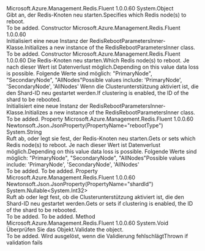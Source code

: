<Type Name="RedisRebootParametersInner" FullName="Microsoft.Azure.Management.Redis.Fluent.Models.RedisRebootParametersInner">
  <TypeSignature Language="C#" Value="public class RedisRebootParametersInner" />
  <TypeSignature Language="ILAsm" Value=".class public auto ansi beforefieldinit RedisRebootParametersInner extends System.Object" />
  <TypeSignature Language="DocId" Value="T:Microsoft.Azure.Management.Redis.Fluent.Models.RedisRebootParametersInner" />
  <TypeSignature Language="VB.NET" Value="Public Class RedisRebootParametersInner" />
  <TypeSignature Language="F#" Value="type RedisRebootParametersInner = class" />
  <AssemblyInfo>
    <AssemblyName>Microsoft.Azure.Management.Redis.Fluent</AssemblyName>
    <AssemblyVersion>1.0.0.60</AssemblyVersion>
  </AssemblyInfo>
  <Base>
    <BaseTypeName>System.Object</BaseTypeName>
  </Base>
  <Interfaces />
  <Docs>
    <summary>
            <span data-ttu-id="90c67-101">Gibt an, der Redis-Knoten neu starten.</span><span class="sxs-lookup"><span data-stu-id="90c67-101">Specifies which Redis node(s) to reboot.</span></span>
            </summary>
    <remarks>To be added.</remarks>
  </Docs>
  <Members>
    <Member MemberName=".ctor">
      <MemberSignature Language="C#" Value="public RedisRebootParametersInner ();" />
      <MemberSignature Language="ILAsm" Value=".method public hidebysig specialname rtspecialname instance void .ctor() cil managed" />
      <MemberSignature Language="DocId" Value="M:Microsoft.Azure.Management.Redis.Fluent.Models.RedisRebootParametersInner.#ctor" />
      <MemberSignature Language="VB.NET" Value="Public Sub New ()" />
      <MemberType>Constructor</MemberType>
      <AssemblyInfo>
        <AssemblyName>Microsoft.Azure.Management.Redis.Fluent</AssemblyName>
        <AssemblyVersion>1.0.0.60</AssemblyVersion>
      </AssemblyInfo>
      <Parameters />
      <Docs>
        <summary>
            <span data-ttu-id="90c67-102">Initialisiert eine neue Instanz der RedisRebootParametersInner-Klasse.</span><span class="sxs-lookup"><span data-stu-id="90c67-102">Initializes a new instance of the RedisRebootParametersInner class.</span></span>
            </summary>
        <remarks>To be added.</remarks>
      </Docs>
    </Member>
    <Member MemberName=".ctor">
      <MemberSignature Language="C#" Value="public RedisRebootParametersInner (string rebootType, Nullable&lt;int&gt; shardId = null);" />
      <MemberSignature Language="ILAsm" Value=".method public hidebysig specialname rtspecialname instance void .ctor(string rebootType, valuetype System.Nullable`1&lt;int32&gt; shardId) cil managed" />
      <MemberSignature Language="DocId" Value="M:Microsoft.Azure.Management.Redis.Fluent.Models.RedisRebootParametersInner.#ctor(System.String,System.Nullable{System.Int32})" />
      <MemberSignature Language="VB.NET" Value="Public Sub New (rebootType As String, Optional shardId As Nullable(Of Integer) = null)" />
      <MemberSignature Language="F#" Value="new Microsoft.Azure.Management.Redis.Fluent.Models.RedisRebootParametersInner : string * Nullable&lt;int&gt; -&gt; Microsoft.Azure.Management.Redis.Fluent.Models.RedisRebootParametersInner" Usage="new Microsoft.Azure.Management.Redis.Fluent.Models.RedisRebootParametersInner (rebootType, shardId)" />
      <MemberType>Constructor</MemberType>
      <AssemblyInfo>
        <AssemblyName>Microsoft.Azure.Management.Redis.Fluent</AssemblyName>
        <AssemblyVersion>1.0.0.60</AssemblyVersion>
      </AssemblyInfo>
      <Parameters>
        <Parameter Name="rebootType" Type="System.String" />
        <Parameter Name="shardId" Type="System.Nullable&lt;System.Int32&gt;" />
      </Parameters>
      <Docs>
        <param name="rebootType"><span data-ttu-id="90c67-103">Die Redis-Knoten neu starten.</span><span class="sxs-lookup"><span data-stu-id="90c67-103">Which Redis node(s) to reboot.</span></span> <span data-ttu-id="90c67-104">Je nach dieser Wert ist Datenverlust möglich.</span><span class="sxs-lookup"><span data-stu-id="90c67-104">Depending on this value data loss is possible.</span></span> <span data-ttu-id="90c67-105">Folgende Werte sind möglich: "PrimaryNode", "SecondaryNode", "AllNodes"</span><span class="sxs-lookup"><span data-stu-id="90c67-105">Possible values include: 'PrimaryNode', 'SecondaryNode', 'AllNodes'</span></span></param>
        <param name="shardId"><span data-ttu-id="90c67-106">Wenn die Clusterunterstützung aktiviert ist, die den Shard-ID neu gestartet werden.</span><span class="sxs-lookup"><span data-stu-id="90c67-106">If clustering is enabled, the ID of the shard to be rebooted.</span></span></param>
        <summary>
            <span data-ttu-id="90c67-107">Initialisiert eine neue Instanz der RedisRebootParametersInner-Klasse.</span><span class="sxs-lookup"><span data-stu-id="90c67-107">Initializes a new instance of the RedisRebootParametersInner class.</span></span>
            </summary>
        <remarks>To be added.</remarks>
      </Docs>
    </Member>
    <Member MemberName="RebootType">
      <MemberSignature Language="C#" Value="public string RebootType { get; set; }" />
      <MemberSignature Language="ILAsm" Value=".property instance string RebootType" />
      <MemberSignature Language="DocId" Value="P:Microsoft.Azure.Management.Redis.Fluent.Models.RedisRebootParametersInner.RebootType" />
      <MemberSignature Language="VB.NET" Value="Public Property RebootType As String" />
      <MemberSignature Language="F#" Value="member this.RebootType : string with get, set" Usage="Microsoft.Azure.Management.Redis.Fluent.Models.RedisRebootParametersInner.RebootType" />
      <MemberType>Property</MemberType>
      <AssemblyInfo>
        <AssemblyName>Microsoft.Azure.Management.Redis.Fluent</AssemblyName>
        <AssemblyVersion>1.0.0.60</AssemblyVersion>
      </AssemblyInfo>
      <Attributes>
        <Attribute>
          <AttributeName>Newtonsoft.Json.JsonProperty(PropertyName="rebootType")</AttributeName>
        </Attribute>
      </Attributes>
      <ReturnValue>
        <ReturnType>System.String</ReturnType>
      </ReturnValue>
      <Docs>
        <summary>
            <span data-ttu-id="90c67-108">Ruft ab, oder legt sie fest, der Redis-Knoten neu starten.</span><span class="sxs-lookup"><span data-stu-id="90c67-108">Gets or sets which Redis node(s) to reboot.</span></span> <span data-ttu-id="90c67-109">Je nach dieser Wert ist Datenverlust möglich.</span><span class="sxs-lookup"><span data-stu-id="90c67-109">Depending on this value data loss is possible.</span></span> <span data-ttu-id="90c67-110">Folgende Werte sind möglich: "PrimaryNode", "SecondaryNode", "AllNodes"</span><span class="sxs-lookup"><span data-stu-id="90c67-110">Possible values include: 'PrimaryNode', 'SecondaryNode', 'AllNodes'</span></span>
            </summary>
        <value>To be added.</value>
        <remarks>To be added.</remarks>
      </Docs>
    </Member>
    <Member MemberName="ShardId">
      <MemberSignature Language="C#" Value="public Nullable&lt;int&gt; ShardId { get; set; }" />
      <MemberSignature Language="ILAsm" Value=".property instance valuetype System.Nullable`1&lt;int32&gt; ShardId" />
      <MemberSignature Language="DocId" Value="P:Microsoft.Azure.Management.Redis.Fluent.Models.RedisRebootParametersInner.ShardId" />
      <MemberSignature Language="VB.NET" Value="Public Property ShardId As Nullable(Of Integer)" />
      <MemberSignature Language="F#" Value="member this.ShardId : Nullable&lt;int&gt; with get, set" Usage="Microsoft.Azure.Management.Redis.Fluent.Models.RedisRebootParametersInner.ShardId" />
      <MemberType>Property</MemberType>
      <AssemblyInfo>
        <AssemblyName>Microsoft.Azure.Management.Redis.Fluent</AssemblyName>
        <AssemblyVersion>1.0.0.60</AssemblyVersion>
      </AssemblyInfo>
      <Attributes>
        <Attribute>
          <AttributeName>Newtonsoft.Json.JsonProperty(PropertyName="shardId")</AttributeName>
        </Attribute>
      </Attributes>
      <ReturnValue>
        <ReturnType>System.Nullable&lt;System.Int32&gt;</ReturnType>
      </ReturnValue>
      <Docs>
        <summary>
            <span data-ttu-id="90c67-111">Ruft ab oder legt fest, ob die Clusterunterstützung aktiviert ist, die den Shard-ID neu gestartet werden.</span><span class="sxs-lookup"><span data-stu-id="90c67-111">Gets or sets if clustering is enabled, the ID of the shard to be rebooted.</span></span>
            </summary>
        <value>To be added.</value>
        <remarks>To be added.</remarks>
      </Docs>
    </Member>
    <Member MemberName="Validate">
      <MemberSignature Language="C#" Value="public virtual void Validate ();" />
      <MemberSignature Language="ILAsm" Value=".method public hidebysig newslot virtual instance void Validate() cil managed" />
      <MemberSignature Language="DocId" Value="M:Microsoft.Azure.Management.Redis.Fluent.Models.RedisRebootParametersInner.Validate" />
      <MemberSignature Language="VB.NET" Value="Public Overridable Sub Validate ()" />
      <MemberSignature Language="F#" Value="abstract member Validate : unit -&gt; unit&#xA;override this.Validate : unit -&gt; unit" Usage="redisRebootParametersInner.Validate " />
      <MemberType>Method</MemberType>
      <AssemblyInfo>
        <AssemblyName>Microsoft.Azure.Management.Redis.Fluent</AssemblyName>
        <AssemblyVersion>1.0.0.60</AssemblyVersion>
      </AssemblyInfo>
      <ReturnValue>
        <ReturnType>System.Void</ReturnType>
      </ReturnValue>
      <Parameters />
      <Docs>
        <summary>
            <span data-ttu-id="90c67-112">Überprüfen Sie das Objekt.</span><span class="sxs-lookup"><span data-stu-id="90c67-112">Validate the object.</span></span>
            </summary>
        <remarks>To be added.</remarks>
        <exception cref="T:Microsoft.Rest.ValidationException">
            <span data-ttu-id="90c67-113">Wird ausgelöst, wenn die Validierung fehlschlägt</span><span class="sxs-lookup"><span data-stu-id="90c67-113">Thrown if validation fails</span></span>
            </exception>
      </Docs>
    </Member>
  </Members>
</Type>